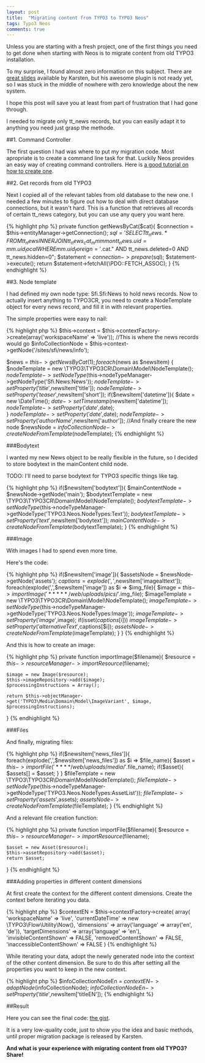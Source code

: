 ```yaml
---
layout: post
title:  "Migrating content from TYPO3 to TYPO3 Neos"
tags: Typo3 Neos
comments: true
---
```






Unless you are starting with a fresh project, one of the first things you need to get done when starting with Neos is to migrate content from old TYPO3 installation.

To my surprise, I found almost zero information on this subject. There are [great slides](https://speakerdeck.com/kdambekalns/migrating-from-typo3-cms-to-typo3-neos) available by Karsten, but his awesome plugin is not ready yet, so I was stuck in the middle of nowhere with zero knowledge about the new system.

I hope this post will save you at least from part of frustration that I had gone through.

I needed to migrate only tt_news records, but you can easily adapt it to anything you need just grasp the methode.

##1. Command Controller

The first question I had was where to put my migration code. Most apropriate is to create a command line task for that. Luckily Neos provides an easy way of creating command controllers. Here is [a good tutorial on how to create one](http://www.matthias-witte.net/create-your-own-typo3-flow-command-line-controller/2012/11/).

##2. Get records from old TYPO3

Next I copied all of the relevant tables from old database to the new one.
I needed a few minutes to figure out how to deal with direct database connections, but it wasn't hard. This is a function that retrieves all records of certain tt_news category, but you can use any query you want here.

{% highlight php %}
private function getNewsByCat($cat){
	$connection = $this->entityManager->getConnection();
	$sql = 'SELECT tt_news.* FROM tt_news
INNER JOIN tt_news_cat_mm mm on tt_news.uid = mm.uid_local 
WHERE mm.uid_foreign = '.$cat." AND tt_news.deleted=0 AND tt_news.hidden=0";
	$statement = $connection->prepare($sql);
	$statement->execute();
	return $statement->fetchAll(\PDO::FETCH_ASSOC);
}
{% endhighlight %}

##3. Node template

I had defined my own node type: Sfi.Sfi:News to hold news records. Now to actually insert anything to TYPO3CR, you need to create a NodeTemplate object for every news record, and fill it in with relevant properties.

The simple properties were easy to nail:

{% highlight php %}
$this->context = $this->contextFactory->create(array('workspaceName' => 'live'));
//This is where the news records would go
$infoCollectionNode = $this->context->getNode('/sites/sfi/news/info');

 $news = $this->getNewsByCat(1);
        foreach ($news as $newsItem) {
        	$nodeTemplate = new \TYPO3\TYPO3CR\Domain\Model\NodeTemplate();
        	$nodeTemplate->setNodeType($this->nodeTypeManager->getNodeType('Sfi.News:News'));
        	$nodeTemplate->setProperty('title',$newsItem['title']);
        	$nodeTemplate->setProperty('teaser',$newsItem['short']);
        	if($newsItem['datetime']){
        		$date = new \DateTime();
        		$date->setTimestamp($newsItem['datetime']);
        		$nodeTemplate->setProperty('date',$date);        		
        	}
        	$nodeTemplate->setProperty('date',$date);
        	$nodeTemplate->setProperty('authorName',$newsItem['author']);
        	//And finally creare the new node
        	$newsNode = $infoCollectionNode->createNodeFromTemplate($nodeTemplate);
{% endhighlight %}

###Bodytext

I wanted my new News object to be really flexible in the future, so I decided to store bodytext in the mainContent child node.

TODO: I'll need to parse bodytext for TYPO3 specific things like <link> tag.

{% highlight php %}
if($newsItem['bodytext']){
	$mainContentNode = $newsNode->getNode('main');
	$bodytextTemplate = new \TYPO3\TYPO3CR\Domain\Model\NodeTemplate();
	$bodytextTemplate->setNodeType($this->nodeTypeManager->getNodeType('TYPO3.Neos.NodeTypes:Text'));
	$bodytextTemplate->setProperty('text',$newsItem['bodytext']);
	$mainContentNode->createNodeFromTemplate($bodytextTemplate);
}
{% endhighlight %}

###Image

With images I had to spend even more time.

Here's the code:

{% highlight php %}
if($newsItem['image']){
	$assetsNode = $newsNode->getNode('assets');
	$captions = explode(',',$newsItem['imagealttext']);
	foreach(explode(',',$newsItem['image']) as $i => $img_file){
		$image = $this->importImage('*****/web/uploads/pics/'.$img_file);
		$imageTemplate = new \TYPO3\TYPO3CR\Domain\Model\NodeTemplate();
    	$imageTemplate->setNodeType($this->nodeTypeManager->getNodeType('TYPO3.Neos.NodeTypes:Image'));
    	$imageTemplate->setProperty('image',$image);
    	if(isset($captions[$i]))
    		$imageTemplate->setProperty('alternativeText',$captions[$i]);
    	$assetsNode->createNodeFromTemplate($imageTemplate);
	}
}
{% endhighlight %}

And this is how to create an image:

{% highlight php %}
private function importImage($filename){
	$resource = $this->resourceManager->importResource($filename);

	$image = new Image($resource);
	$this->imageRepository->add($image);
	$processingInstructions = Array();

	return $this->objectManager->get('TYPO3\Media\Domain\Model\ImageVariant', $image, $processingInstructions);
}
{% endhighlight %}


###Files

And finally, migrating files:

{% highlight php %}
if($newsItem['news_files']){
	foreach(explode(',',$newsItem['news_files']) as $i => $file_name){
		$asset = $this->importFile('****/web/uploads/media/'.$file_name);
		if($asset){
			$assets[] = $asset;
		}
	}
	$fileTemplate = new \TYPO3\TYPO3CR\Domain\Model\NodeTemplate();
	$fileTemplate->setNodeType($this->nodeTypeManager->getNodeType('TYPO3.Neos.NodeTypes:AssetList'));
	$fileTemplate->setProperty('assets',$assets);
	$assetsNode->createNodeFromTemplate($fileTemplate);
}
{% endhighlight %}

And a relevant file creation function:

{% highlight php %}
private function importFile($filename){
	$resource = $this->resourceManager->importResource($filename);

	$asset = new Asset($resource);
	$this->assetRepository->add($asset);
	return $asset;
}
{% endhighlight %}

###Adding properties in different content dimensions

At first create the context for the different content dimensions. 
Create the context before iterating  you data.

{% highlight php %}
$contextEN = $this->contextFactory->create(
	array(
		'workspaceName' => 'live',
		'currentDateTime' => new \TYPO3\Flow\Utility\Now(),
		'dimensions' => array('language' => array('en', 'de')),
		'targetDimensions' => array('language' => 'en'),
		'invisibleContentShown' => FALSE,
		'removedContentShown' => FALSE,
		'inaccessibleContentShown' => FALSE
	)
{% endhighlight %}
	
While iterating your data, adopt the newly generated node into the context of the other content dimension.
Be sure to do this after setting all the properties you want to keep in the new context.

{% highlight php %}
$infoCollectionNodeEn = $contextEN->adoptNode($infoCollectionNode);
$infoCollectionNodeEn->setProperty('title',$newsItem['titleEN']);
{% endhighlight %}

##Result

Here you can see the final code: [the gist](https://gist.github.com/dimaip/43d027f184e06f1cd37c).

It is a very low-quality code, just to show you the idea and basic methods, until proper migration package is released by Karsten.

**And what is your experience with migrating content from old TYPO3? Share!**
